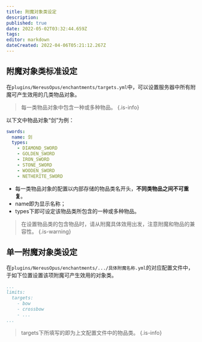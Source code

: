 ```yaml
---
title: 附魔对象类设定
description: 
published: true
date: 2022-05-02T03:32:44.659Z
tags: 
editor: markdown
dateCreated: 2022-04-06T05:21:12.267Z
---
```


## 附魔对象类标准设定
在`plugins/NereusOpus/enchantments/targets.yml`中，可以设置服务器中所有附魔可产生效用的几类物品对象。
> 每一类物品对象中包含一种或多种物品。
{.is-info}

以下文中物品对象“剑”为例：
```yml
swords:
  name: 剑
  types:
    - DIAMOND_SWORD
    - GOLDEN_SWORD
    - IRON_SWORD
    - STONE_SWORD
    - WOODEN_SWORD
    - NETHERITE_SWORD
```
- 每一类物品对象的配置以内部存储的物品类名开头，**不同类物品之间不可重复**。
- name即为显示名称；
- types下即可设定该物品类所包含的一种或多种物品。
> 在设置物品类的包含物品时，请从附魔具体效用出发，注意附魔和物品的兼容性。
{.is-warning}

## 单一附魔对象类设定
在`plugins/NereusOpus/enchantments/.../具体附魔名称.yml`的对应配置文件中，于如下位置设置该项附魔可产生效用的对象类。
```yml
...
limits:
  targets:
    - bow
    - crossbow
    - ...
...
```
> targets下所填写的即为上文配置文件中的物品类。
{.is-info}


